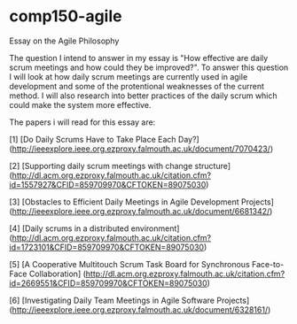 # comp150-agile
Essay on the Agile Philosophy

The question I intend to answer in my essay is "How effective are daily scrum meetings and how could they be improved?". To answer this question I will look at how daily scrum meetings are currently used in agile development and some of the protentional weaknesses of the current method. I will also research into better practices of the daily scrum which could make the system more effective.

The papers i will read for this essay are:

[1] [Do Daily Scrums Have to Take Place Each Day?] (http://ieeexplore.ieee.org.ezproxy.falmouth.ac.uk/document/7070423/)

[2] [Supporting daily scrum meetings with change structure] (http://dl.acm.org.ezproxy.falmouth.ac.uk/citation.cfm?id=1557927&CFID=859709970&CFTOKEN=89075030)

[3] [Obstacles to Efficient Daily Meetings in Agile Development Projects] (http://ieeexplore.ieee.org.ezproxy.falmouth.ac.uk/document/6681342/)

[4] [Daily scrums in a distributed environment] (http://dl.acm.org.ezproxy.falmouth.ac.uk/citation.cfm?id=1723101&CFID=859709970&CFTOKEN=89075030)

[5] [A Cooperative Multitouch Scrum Task Board for Synchronous Face-to-Face Collaboration] (http://dl.acm.org.ezproxy.falmouth.ac.uk/citation.cfm?id=2669551&CFID=859709970&CFTOKEN=89075030)

[6] [Investigating Daily Team Meetings in Agile Software Projects] (http://ieeexplore.ieee.org.ezproxy.falmouth.ac.uk/document/6328161/)
